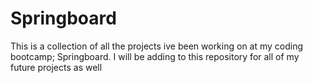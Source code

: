 # Springboard

This is a collection of all the projects ive been working on at my coding bootcamp; Springboard. I will be adding to this repository for all of my future projects as well
